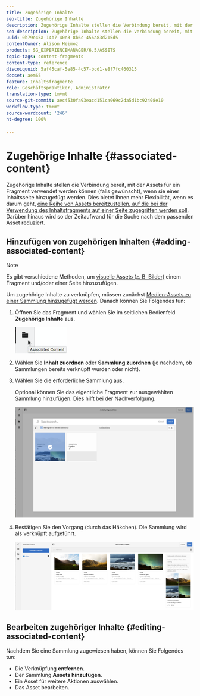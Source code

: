 ```yaml
---
title: Zugehörige Inhalte
seo-title: Zugehörige Inhalte
description: Zugehörige Inhalte stellen die Verbindung bereit, mit der Assets für ein Fragment verwendet werden können (falls gewünscht), wenn sie einer Inhaltsseite hinzugefügt werden.
seo-description: Zugehörige Inhalte stellen die Verbindung bereit, mit der Assets für ein Fragment verwendet werden können (falls gewünscht), wenn sie einer Inhaltsseite hinzugefügt werden.
uuid: 0b79e45a-14b7-40e3-8b6c-456a83d215d5
contentOwner: Alison Heimoz
products: SG_EXPERIENCEMANAGER/6.5/ASSETS
topic-tags: content-fragments
content-type: reference
discoiquuid: 5af45caf-5e85-4c57-bcd1-e8f7fc460315
docset: aem65
feature: Inhaltsfragmente
role: Geschäftspraktiker, Administrator
translation-type: tm+mt
source-git-commit: aec4530fa93eacd151ca069c2da5d1bc92408e10
workflow-type: tm+mt
source-wordcount: '246'
ht-degree: 100%

---
```



# Zugehörige Inhalte {#associated-content}

Zugehörige Inhalte stellen die Verbindung bereit, mit der Assets für ein Fragment verwendet werden können (falls gewünscht), wenn sie einer Inhaltsseite hinzugefügt werden. Dies bietet Ihnen mehr Flexibilität, wenn es darum geht, [eine Reihe von Assets bereitzustellen, auf die bei der Verwendung des Inhaltsfragments auf einer Seite zugegriffen werden soll](/help/sites-authoring/content-fragments.md#using-associated-content). Darüber hinaus wird so der Zeitaufwand für die Suche nach dem passenden Asset reduziert.

## Hinzufügen von zugehörigen Inhalten {#adding-associated-content}

>[!NOTE]
>
>Es gibt verschiedene Methoden, um [visuelle Assets (z. B. Bilder)](/help/assets/content-fragments/content-fragments.md#fragments-with-visual-assets) einem Fragment und/oder einer Seite hinzuzufügen.

Um zugehörige Inhalte zu verknüpfen, müssen zunächst [Medien-Assets zu einer Sammlung hinzugefügt werden](/help/assets/manage-collections.md#adding-assets-to-a-collection). Danach können Sie Folgendes tun:

1. Öffnen Sie das Fragment und wählen Sie im seitlichen Bedienfeld **Zugehörige Inhalte** aus.

   ![chlimage_1-207](assets/chlimage_1-207.png)

1. Wählen Sie **Inhalt zuordnen** oder **Sammlung zuordnen** (je nachdem, ob Sammlungen bereits verknüpft wurden oder nicht).
1. Wählen Sie die erforderliche Sammlung aus.

   Optional können Sie das eigentliche Fragment zur ausgewählten Sammlung hinzufügen. Dies hilft bei der Nachverfolgung.

   ![cfm-6420-04](assets/cfm-6420-04.png)

1. Bestätigen Sie den Vorgang (durch das Häkchen). Die Sammlung wird als verknüpft aufgeführt.

   ![cfm-6420-05](assets/cfm-6420-05.png)

## Bearbeiten zugehöriger Inhalte {#editing-associated-content}

Nachdem Sie eine Sammlung zugewiesen haben, können Sie Folgendes tun:

* Die Verknüpfung **entfernen**.
* Der Sammlung **Assets hinzufügen**.
* Ein Asset für weitere Aktionen auswählen.
* Das Asset bearbeiten.

